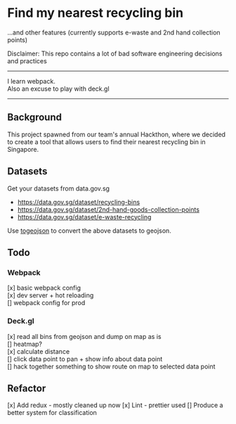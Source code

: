 # Find my nearest recycling bin

...and other features (currently supports e-waste and 2nd hand collection points)  

Disclaimer: This repo contains a lot of bad software engineering decisions and practices

---

I learn webpack.  
Also an excuse to play with deck.gl

---

## Background
This project spawned from our team's annual Hackthon, where we decided to create a tool that allows users to find their nearest recycling bin in Singapore.

## Datasets
Get your datasets from data.gov.sg

* https://data.gov.sg/dataset/recycling-bins
* https://data.gov.sg/dataset/2nd-hand-goods-collection-points
* https://data.gov.sg/dataset/e-waste-recycling

Use [togeojson](https://github.com/mapbox/togeojson) to convert the above datasets to geojson.

<!--
Run `./transform.sh` to clean up and merge the geojson files. 
-->

## Todo

### Webpack
[x] basic webpack config  
[x] dev server + hot reloading  
[] webpack config for prod

### Deck.gl
[x] read all bins from geojson and dump on map as is  
[] heatmap?  
[x] calculate distance  
[] click data point to pan + show info about data point  
[] hack together something to show route on map to selected data point

## Refactor
[x] Add redux - mostly cleaned up now
[x] Lint - prettier used
[] Produce a better system for classification
